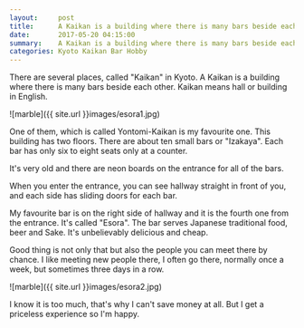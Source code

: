 ```yaml
---
layout:     post
title:      A Kaikan is a building where there is many bars beside each other.
date:       2017-05-20 04:15:00
summary:    A Kaikan is a building where there is many bars beside each other.
categories: Kyoto Kaikan Bar Hobby
---
```


There are several places, called "Kaikan" in Kyoto. A Kaikan is a building where there is many bars beside each other. Kaikan means hall or building in English.


![marble]({{ site.url }}images/esora1.jpg)


One of them, which is called Yontomi-Kaikan is my favourite one. This building has two floors. There are about ten small bars or "Izakaya". Each bar has only six to eight seats only at a counter.

It's very old and there are neon boards on the entrance for all of the bars.

When you enter the entrance, you can see hallway straight in front of you, and each side has sliding doors for each bar.

My favourite bar is on the right side of hallway and it is the fourth one from the entrance. It's called "Esora". The bar serves Japanese traditional food, beer and Sake. It's unbelievably delicious and cheap.

Good thing is not only that but also the people you can meet there by chance.
I like meeting new people there, I often go there, normally once a week, but sometimes three days in a row.


![marble]({{ site.url }}images/esora2.jpg)


I know it is too much, that's why I can't save money at all.
But I get a priceless experience so I'm happy.
